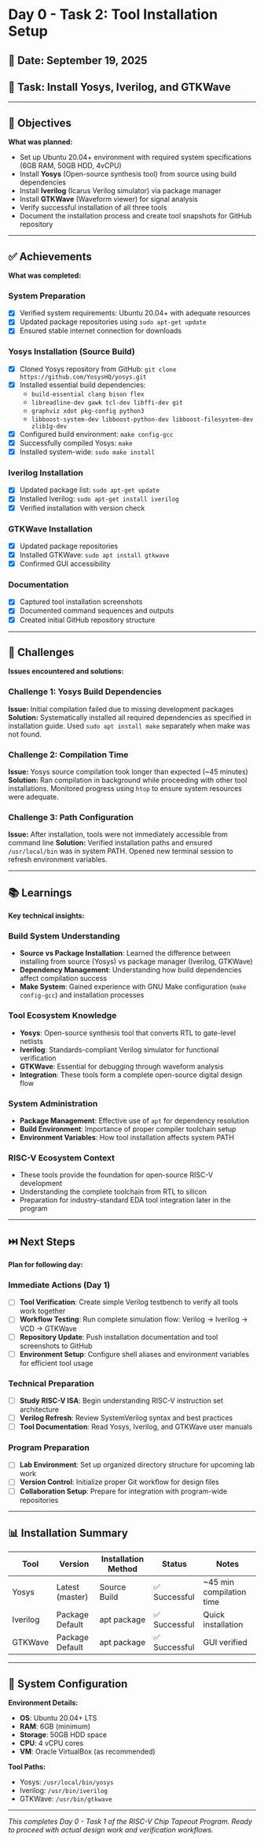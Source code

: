 # Day 0 - Task 2: Tool Installation Setup

## 📅 Date: September 19, 2025
## 🎯 Task: Install Yosys, Iverilog, and GTKWave

---

## 🎯 Objectives
**What was planned:**
- Set up Ubuntu 20.04+ environment with required system specifications (6GB RAM, 50GB HDD, 4vCPU)
- Install **Yosys** (Open-source synthesis tool) from source using build dependencies
- Install **Iverilog** (Icarus Verilog simulator) via package manager
- Install **GTKWave** (Waveform viewer) for signal analysis
- Verify successful installation of all three tools
- Document the installation process and create tool snapshots for GitHub repository

---

## ✅ Achievements  
**What was completed:**

### System Preparation
- [x] Verified system requirements: Ubuntu 20.04+ with adequate resources
- [x] Updated package repositories using `sudo apt-get update`
- [x] Ensured stable internet connection for downloads

### Yosys Installation (Source Build)
- [x] Cloned Yosys repository from GitHub: `git clone https://github.com/YosysHQ/yosys.git`
- [x] Installed essential build dependencies:
  - `build-essential clang bison flex`
  - `libreadline-dev gawk tcl-dev libffi-dev git`
  - `graphviz xdot pkg-config python3`
  - `libboost-system-dev libboost-python-dev libboost-filesystem-dev zlib1g-dev`
- [x] Configured build environment: `make config-gcc`
- [x] Successfully compiled Yosys: `make`
- [x] Installed system-wide: `sudo make install`

### Iverilog Installation
- [x] Updated package list: `sudo apt-get update`
- [x] Installed Iverilog: `sudo apt-get install iverilog`
- [x] Verified installation with version check

### GTKWave Installation
- [x] Updated package repositories
- [x] Installed GTKWave: `sudo apt install gtkwave`
- [x] Confirmed GUI accessibility

### Documentation
- [x] Captured tool installation screenshots
- [x] Documented command sequences and outputs
- [x] Created initial GitHub repository structure

---

## 🚧 Challenges
**Issues encountered and solutions:**

### Challenge 1: Yosys Build Dependencies
**Issue:** Initial compilation failed due to missing development packages
**Solution:** Systematically installed all required dependencies as specified in installation guide. Used `sudo apt install make` separately when make was not found.

### Challenge 2: Compilation Time
**Issue:** Yosys source compilation took longer than expected (~45 minutes)
**Solution:** Ran compilation in background while proceeding with other tool installations. Monitored progress using `htop` to ensure system resources were adequate.

### Challenge 3: Path Configuration
**Issue:** After installation, tools were not immediately accessible from command line
**Solution:** Verified installation paths and ensured `/usr/local/bin` was in system PATH. Opened new terminal session to refresh environment variables.

---

## 📚 Learnings
**Key technical insights:**

### Build System Understanding
- **Source vs Package Installation**: Learned the difference between installing from source (Yosys) vs package manager (Iverilog, GTKWave)
- **Dependency Management**: Understanding how build dependencies affect compilation success
- **Make System**: Gained experience with GNU Make configuration (`make config-gcc`) and installation processes

### Tool Ecosystem Knowledge
- **Yosys**: Open-source synthesis tool that converts RTL to gate-level netlists
- **Iverilog**: Standards-compliant Verilog simulator for functional verification
- **GTKWave**: Essential for debugging through waveform analysis
- **Integration**: These tools form a complete open-source digital design flow

### System Administration
- **Package Management**: Effective use of `apt` for dependency resolution
- **Build Environment**: Importance of proper compiler toolchain setup
- **Environment Variables**: How tool installation affects system PATH

### RISC-V Ecosystem Context
- These tools provide the foundation for open-source RISC-V development
- Understanding the complete toolchain from RTL to silicon
- Preparation for industry-standard EDA tool integration later in the program

---

## ⏭️ Next Steps
**Plan for following day:**

### Immediate Actions (Day 1)
- [ ] **Tool Verification**: Create simple Verilog testbench to verify all tools work together
- [ ] **Workflow Testing**: Run complete simulation flow: Verilog → Iverilog → VCD → GTKWave
- [ ] **Repository Update**: Push installation documentation and tool screenshots to GitHub
- [ ] **Environment Setup**: Configure shell aliases and environment variables for efficient tool usage

### Technical Preparation
- [ ] **Study RISC-V ISA**: Begin understanding RISC-V instruction set architecture
- [ ] **Verilog Refresh**: Review SystemVerilog syntax and best practices
- [ ] **Tool Documentation**: Read Yosys, Iverilog, and GTKWave user manuals

### Program Preparation
- [ ] **Lab Environment**: Set up organized directory structure for upcoming lab work
- [ ] **Version Control**: Initialize proper Git workflow for design files
- [ ] **Collaboration Setup**: Prepare for integration with program-wide repositories

---

## 📊 Installation Summary

| Tool | Version | Installation Method | Status | Notes |
|------|---------|-------------------|--------|-------|
| Yosys | Latest (master) | Source Build | ✅ Successful | ~45 min compilation time |
| Iverilog | Package Default | apt package | ✅ Successful | Quick installation |
| GTKWave | Package Default | apt package | ✅ Successful | GUI verified |

---

## 🔧 System Configuration

**Environment Details:**
- **OS**: Ubuntu 20.04+ LTS
- **RAM**: 6GB (minimum)
- **Storage**: 50GB HDD space
- **CPU**: 4 vCPU cores
- **VM**: Oracle VirtualBox (as recommended)

**Tool Paths:**
- Yosys: `/usr/local/bin/yosys`
- Iverilog: `/usr/bin/iverilog`
- GTKWave: `/usr/bin/gtkwave`

---

*This completes Day 0 - Task 1 of the RISC-V Chip Tapeout Program. Ready to proceed with actual design work and verification workflows.*
